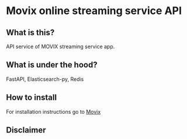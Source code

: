 # Movix online streaming service API

## What is this?

API service of MOVIX streaming service app.

## What is under the hood?

FastAPI, Elasticsearch-py, Redis

## How to install

For installation instructions go to [Movix](https://github.com/stranded-in-python/movix)

## Disclaimer
